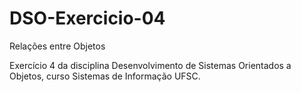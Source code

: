 # DSO-Exercicio-04
Relações entre Objetos

Exercício 4 da disciplina Desenvolvimento de Sistemas Orientados a Objetos, curso Sistemas de Informação UFSC.

